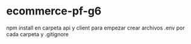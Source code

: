 # ecommerce-pf-g6
npm install en carpeta api y client para empezar
crear archivos .env por cada carpeta y .gitignore
